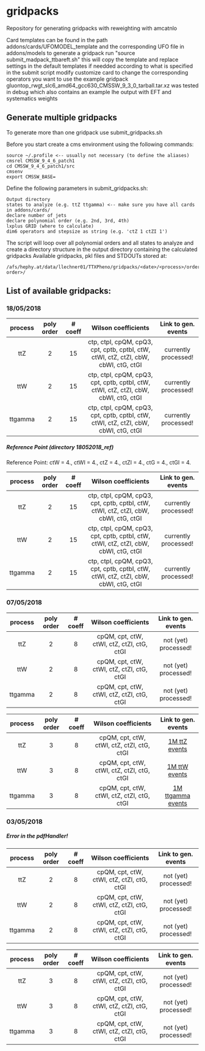 # gridpacks
Repository for generating gridpacks with reweighting with amcatnlo 

Card templates can be found in the path addons/cards/UFOMODEL_template and the corresponding UFO file in addons/models
to generate a gridpack run "source submit_madpack_ttbareft.sh"
this will copy the template and replace settings in the default templates if needded according to what is specified 
in the submit script 
modify customize card to change the corresponding operators you want to use
the example gridpack gluontop_rwgt_slc6_amd64_gcc630_CMSSW_9_3_0_tarball.tar.xz was tested in debug which 
also contains an example lhe output with EFT and systematics weights   

## Generate multiple gridpacks
To generate more than one gridpack use submit_gridpacks.sh

Before you start create a cms environment using the following commands:
```
source ~/.profile <-- usually not necessary (to define the aliases)
cmsrel CMSSW_9_4_6_patch1
cd CMSSW_9_4_6_patch1/src
cmsenv
export CMSSW_BASE=
```
Define the following parameters in submit_gridpacks.sh:
```
Output directory
states to analyze (e.g. ttZ ttgamma) <-- make sure you have all cards in addons/cards/
declare number of jets
declare polynomial order (e.g. 2nd, 3rd, 4th)
lxplus GRID (where to calculate)
dim6 operators and stepsize as string (e.g. 'ctZ 1 ctZI 1')
```

The script will loop over all polynomial orders and all states to analyze and create a directory structure in the output directory containing the calculated gridpacks
Available gridpacks, pkl files and STDOUTs stored at:  
```  
/afs/hephy.at/data/llechner01/TTXPheno/gridpacks/<date>/<process>/order<poly order>/  
```  
  
## List of available gridpacks:  
  
### 18/05/2018  

| process  | poly order | # coeff | Wilson coefficients                                                                 | Link to gen. events |
|:--------:|:----------:|:-------:|:-----------------------------------------------------------------------------------:|:------------------------:|
| ttZ      | 2          | 15      | ctp, ctpI, cpQM, cpQ3, cpt, cptb, cptbI, ctW, ctWI, ctZ, ctZI, cbW, cbWI, ctG, ctGI | currently processed!  |
| ttW      | 2          | 15      | ctp, ctpI, cpQM, cpQ3, cpt, cptb, cptbI, ctW, ctWI, ctZ, ctZI, cbW, cbWI, ctG, ctGI | currently processed!  |
| ttgamma  | 2          | 15      | ctp, ctpI, cpQM, cpQ3, cpt, cptb, cptbI, ctW, ctWI, ctZ, ctZI, cbW, cbWI, ctG, ctGI | currently processed!  |
  
##### Reference Point (directory 18052018_ref)
Reference Point: ctW = 4., ctWI = 4., ctZ = 4., ctZI = 4., ctG = 4., ctGI = 4.  
  
| process  | poly order | # coeff | Wilson coefficients                                                                 | Link to gen. events |
|:--------:|:----------:|:-------:|:-----------------------------------------------------------------------------------:|:------------------------:|
| ttZ      | 2          | 15      | ctp, ctpI, cpQM, cpQ3, cpt, cptb, cptbI, ctW, ctWI, ctZ, ctZI, cbW, cbWI, ctG, ctGI | currently processed!  |
| ttW      | 2          | 15      | ctp, ctpI, cpQM, cpQ3, cpt, cptb, cptbI, ctW, ctWI, ctZ, ctZI, cbW, cbWI, ctG, ctGI | currently processed!  |
| ttgamma  | 2          | 15      | ctp, ctpI, cpQM, cpQ3, cpt, cptb, cptbI, ctW, ctWI, ctZ, ctZI, cbW, cbWI, ctG, ctGI | currently processed!  |

  
  
### 07/05/2018  
| process  | poly order | # coeff | Wilson coefficients                        | Link to gen. events   |
|:--------:|:----------:|:-------:|:------------------------------------------:|:---------------------:|
| ttZ      | 2          | 8       | cpQM, cpt, ctW, ctWI, ctZ, ctZI, ctG, ctGI | not (yet) processed!  |
| ttW      | 2          | 8       | cpQM, cpt, ctW, ctWI, ctZ, ctZI, ctG, ctGI | not (yet) processed!  |
| ttgamma  | 2          | 8       | cpQM, cpt, ctW, ctWI, ctZ, ctZI, ctG, ctGI | not (yet) processed!  |
  
| process  | poly order | # coeff | Wilson coefficients                        | Link to gen. events |
|:--------:|:----------:|:-------:|:------------------------------------------:|:-------------------:|
| ttZ      | 3          | 8       | cpQM, cpt, ctW, ctWI, ctZ, ctZI, ctG, ctGI | [1M ttZ events](https://cmsweb.cern.ch/das/request?input=%2FttZ0j_rwgt_slc6_amd64_gcc630_CMSSW_9_3_0_tarball%2Fllechner-ttZ0j_order3_8weights-7a5fde3f5bf89006ee3acec926ca87d8%2FUSER&instance=prod%2Fphys03) |
| ttW      | 3          | 8       | cpQM, cpt, ctW, ctWI, ctZ, ctZI, ctG, ctGI | [1M ttW events](https://cmsweb.cern.ch/das/request?input=%2FttW0j_rwgt_slc6_amd64_gcc630_CMSSW_9_3_0_tarball%2Fllechner-ttW0j_order3_8weights-593ea75549b4c51667dffc93040bbda1%2FUSER&instance=prod%2Fphys03) |
| ttgamma  | 3          | 8       | cpQM, cpt, ctW, ctWI, ctZ, ctZI, ctG, ctGI | [1M ttgamma events](https://cmsweb.cern.ch/das/request?input=%2Fttgamma0j_rwgt_slc6_amd64_gcc630_CMSSW_9_3_0_tarball%2Fllechner-ttgamma0j_order3_8weights-10fcfa1a1c01204983ea66975abf2caf%2FUSER&instance=prod%2Fphys03) |  
  
### 03/05/2018  
##### Error in the pdfHandler!  

| process  | poly order | # coeff | Wilson coefficients                        | Link to gen. events   |
|:--------:|:----------:|:-------:|:------------------------------------------:|:---------------------:|
| ttZ      | 2          | 8       | cpQM, cpt, ctW, ctWI, ctZ, ctZI, ctG, ctGI | not (yet) processed!  |
| ttW      | 2          | 8       | cpQM, cpt, ctW, ctWI, ctZ, ctZI, ctG, ctGI | not (yet) processed!  |
| ttgamma  | 2          | 8       | cpQM, cpt, ctW, ctWI, ctZ, ctZI, ctG, ctGI | not (yet) processed!  |
  
| process  | poly order | # coeff | Wilson coefficients                        | Link to gen. events   |
|:--------:|:----------:|:-------:|:------------------------------------------:|:---------------------:|
| ttZ      | 3          | 8       | cpQM, cpt, ctW, ctWI, ctZ, ctZI, ctG, ctGI | not (yet) processed!  |
| ttW      | 3          | 8       | cpQM, cpt, ctW, ctWI, ctZ, ctZI, ctG, ctGI | not (yet) processed!  |
| ttgamma  | 3          | 8       | cpQM, cpt, ctW, ctWI, ctZ, ctZI, ctG, ctGI | not (yet) processed!  |
  
